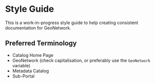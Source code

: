 # Style Guide

This is a work-in-progress style guide to help creating consistent documentation for GeoNetwork.

## Preferred Terminology

-   Catalog Home Page
-   GeoNetwork (check capitalisation, or preferably use the `GeoNetwork` variable)
-   Metadata Catalog
-   Sub-Portal
